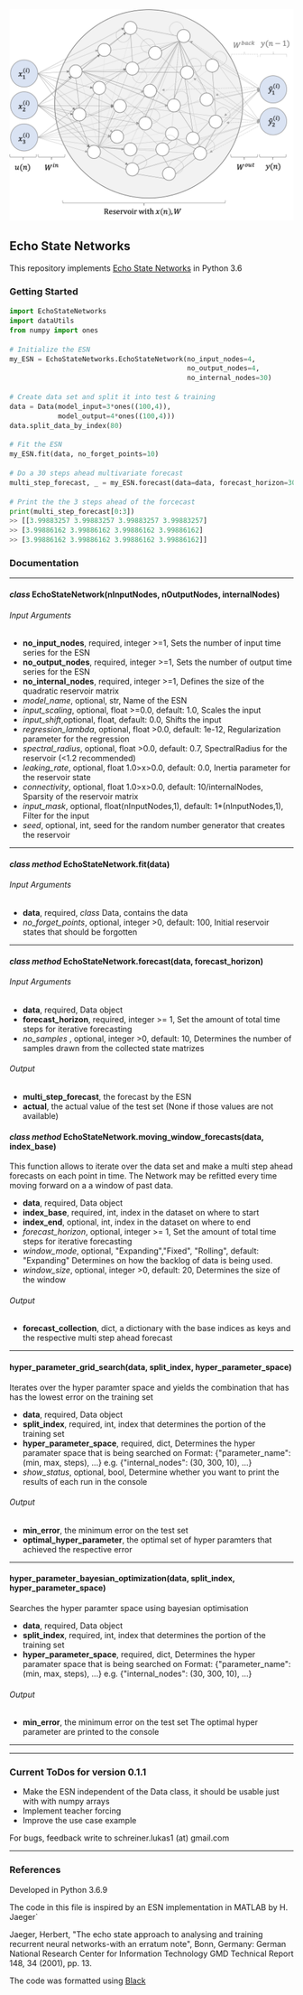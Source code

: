 <div align='center'>
  <img src='Pictures/ESN.png'>
</div>

## Echo State Networks

This repository implements [Echo State Networks](http://www.scholarpedia.org/article/Echo_state_network) in Python 3.6

### Getting Started

```py
import EchoStateNetworks
import dataUtils
from numpy import ones

# Initialize the ESN
my_ESN = EchoStateNetworks.EchoStateNetwork(no_input_nodes=4,
                                            no_output_nodes=4, 
                                            no_internal_nodes=30)

# Create data set and split it into test & training
data = Data(model_input=3*ones((100,4)), 
            model_output=4*ones((100,4)))
data.split_data_by_index(80)

# Fit the ESN
my_ESN.fit(data, no_forget_points=10)

# Do a 30 steps ahead multivariate forecast
multi_step_forecast, _ = my_ESN.forecast(data=data, forecast_horizon=30)

# Print the the 3 steps ahead of the forcecast
print(multi_step_forecast[0:3])
>> [[3.99883257 3.99883257 3.99883257 3.99883257]
>> [3.99886162 3.99886162 3.99886162 3.99886162]
>> [3.99886162 3.99886162 3.99886162 3.99886162]]
```

### Documentation
***
#### _class_ EchoStateNetwork(nInputNodes, nOutputNodes, internalNodes)
###### Input Arguments

* **no_input_nodes**, required, integer >=1, Sets the number of input time series for the ESN
* **no_output_nodes**, required, integer >=1, Sets the number of output time series for the ESN
* **no_internal_nodes**, required, integer >=1, Defines the size of the quadratic reservoir matrix
* _model_name_, optional, str, Name of the ESN
* _input_scaling_, optional, float >=0.0, default: 1.0, Scales the input
* _input_shift_,optional, float, default: 0.0, Shifts the input
* _regression_lambda_, optional, float >0.0, default: 1e-12, Regularization parameter for the regression
* _spectral_radius_, optional, float >0.0, default: 0.7, SpectralRadius for the reservoir (<1.2 recommended)
* _leaking_rate_, optional, float 1.0>x>0.0, default: 0.0, Inertia parameter for the reservoir state
* _connectivity_, optional, float 1.0>x>0.0, default: 10/internalNodes, Sparsity of the reservoir matrix
* _input_mask_, optional, float(nInputNodes,1), default: 1*(nInputNodes,1), Filter for the input
* _seed_, optional, int, seed for the random number generator that creates the reservoir
***
    
#### _class method_ EchoStateNetwork.fit(data)
###### Input Arguments

* **data**, required, _class_ Data, contains the data
* _no_forget_points_, optional, integer >0, default: 100, Initial reservoir states that should be forgotten
***
  
#### _class method_ EchoStateNetwork.forecast(data, forecast_horizon)
###### Input Arguments
* **data**, required, Data object
* **forecast_horizon**, required, integer >= 1, Set the amount of total time steps for iterative forecasting
* _no_samples_ , optional, integer >0, default: 10, Determines the number of samples drawn 
from the collected state matrizes

###### Output
* **multi_step_forecast**, the forecast by the ESN
* **actual**, the actual value of the test set (None if those values are not available)

#### _class method_ EchoStateNetwork.moving_window_forecasts(data, index_base)
This function allows to iterate over the data set and make a multi step ahead forecasts on each point in time.
The Network may be refitted every time moving forward on a a window of past data.  
* **data**, required, Data object
* **index_base**, required, int, index in the dataset on where to start
* **index_end**, optional, int, index in the dataset on where to end
* _forecast_horizon_, optional, integer >= 1, Set the amount of total time steps for iterative forecasting
* _window_mode_, optional, "Expanding","Fixed", "Rolling", default: "Expanding" Determines on how the backlog of data is being used.
* _window_size_, optional, integer >0, default: 20, Determines the size of the window

###### Output
* **forecast_collection**, dict, a dictionary with the base indices as keys and the respective 
multi step ahead forecast
***
#### hyper_parameter_grid_search(data, split_index, hyper_parameter_space)
Iterates over the hyper paramter space and yields the combination that 
has has the lowest error on the training set
* **data**, required, Data object
* **split_index**, required, int, index that determines the portion of the training set
* **hyper_parameter_space**, required, dict, Determines the hyper paramater space that is being searched on
Format: {"parameter_name": (min, max, steps), ...} e.g. {"internal_nodes": (30, 300, 10), ...}
* _show_status_, optional, bool, Determine whether you want to print the results of each run in the console

###### Output
* **min_error**, the minimum error on the test set
* **optimal_hyper_parameter**, the optimal set of hyper paramters that achieved the respective error

***
#### hyper_parameter_bayesian_optimization(data, split_index, hyper_parameter_space)
Searches the hyper paramter space using bayesian optimisation
* **data**, required, Data object
* **split_index**, required, int, index that determines the portion of the training set
* **hyper_parameter_space**, required, dict, Determines the hyper paramater space that is being searched on
Format: {"parameter_name": (min, max, steps), ...} e.g. {"internal_nodes": (30, 300, 10), ...}

###### Output
* **min_error**, the minimum error on the test set
The optimal hyper parameter are printed to the console

***
***
### Current ToDos for version 0.1.1
* Make the ESN independent of the Data class, it should be usable just with with numpy arrays
* Implement teacher forcing
* Improve the use case example

For bugs, feedback write to schreiner.lukas1 (at) gmail.com
***

### References
Developed in Python 3.6.9

The code in this file is inspired by an ESN implementation in MATLAB by H. Jaeger`

Jaeger, Herbert, "The echo state approach to analysing and training recurrent neural networks-with an erratum note",
Bonn, Germany: German National Research Center for Information Technology GMD Technical Report 148, 34 (2001), pp. 13.

The code was formatted using [Black](https://github.com/psf/black)